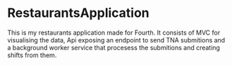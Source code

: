 # RestaurantsApplication
This is my restaurants application made for Fourth. It consists of MVC for visualising the data, Api exposing an endpoint to send TNA submitions 
and a background worker service that procesess the submitions and creating shifts from them.
